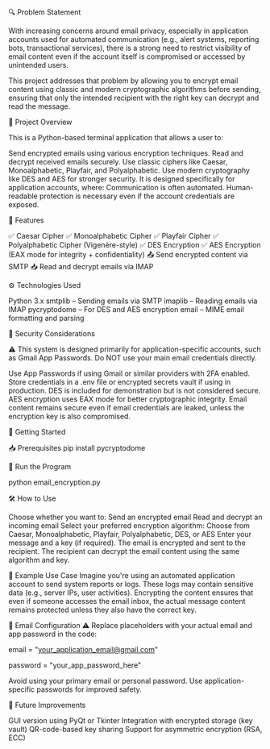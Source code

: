 🔍 Problem Statement


With increasing concerns around email privacy, especially in application accounts used for automated communication (e.g., alert systems, reporting bots, transactional services), there is a strong need to restrict visibility of email content even if the account itself is compromised or accessed by unintended users.

This project addresses that problem by allowing you to encrypt email content using classic and modern cryptographic algorithms before sending, ensuring that only the intended recipient with the right key can decrypt and read the message.


📌 Project Overview

This is a Python-based terminal application that allows a user to:

Send encrypted emails using various encryption techniques.
Read and decrypt received emails securely.
Use classic ciphers like Caesar, Monoalphabetic, Playfair, and Polyalphabetic.
Use modern cryptography like DES and AES for stronger security.
It is designed specifically for application accounts, where:
Communication is often automated.
Human-readable protection is necessary even if the account credentials are exposed.


🔧 Features

✅ Caesar Cipher
✅ Monoalphabetic Cipher
✅ Playfair Cipher
✅ Polyalphabetic Cipher (Vigenère-style)
✅ DES Encryption
✅ AES Encryption (EAX mode for integrity + confidentiality)
📤 Send encrypted content via SMTP
📥 Read and decrypt emails via IMAP



⚙️ Technologies Used

Python 3.x
smtplib – Sending emails via SMTP
imaplib – Reading emails via IMAP
pycryptodome – For DES and AES encryption
email – MIME email formatting and parsing


🔐 Security Considerations

⚠️ This system is designed primarily for application-specific accounts, such as Gmail App Passwords.
Do NOT use your main email credentials directly.

Use App Passwords if using Gmail or similar providers with 2FA enabled.
Store credentials in a .env file or encrypted secrets vault if using in production.
DES is included for demonstration but is not considered secure.
AES encryption uses EAX mode for better cryptographic integrity.
Email content remains secure even if email credentials are leaked, unless the encryption key is also compromised.



🚀 Getting Started

📥 Prerequisites
pip install pycryptodome

🧪 Run the Program

python email_encryption.py


🛠️ How to Use

Choose whether you want to:
Send an encrypted email
Read and decrypt an incoming email
Select your preferred encryption algorithm:
Choose from Caesar, Monoalphabetic, Playfair, Polyalphabetic, DES, or AES
Enter your message and a key (if required).
The email is encrypted and sent to the recipient.
The recipient can decrypt the email content using the same algorithm and key.


🧠 Example Use Case
Imagine you're using an automated application account to send system reports or logs. These logs may contain sensitive data (e.g., server IPs, user activities). Encrypting the content ensures that even if someone accesses the email inbox, the actual message content remains protected unless they also have the correct key.



📧 Email Configuration
⚠️ Replace placeholders with your actual email and app password in the code:

email = "your_application_email@gmail.com"

password = "your_app_password_here"

Avoid using your primary email or personal password. Use application-specific passwords for improved safety.



🧩 Future Improvements

GUI version using PyQt or Tkinter
Integration with encrypted storage (key vault)
QR-code-based key sharing
Support for asymmetric encryption (RSA, ECC)
